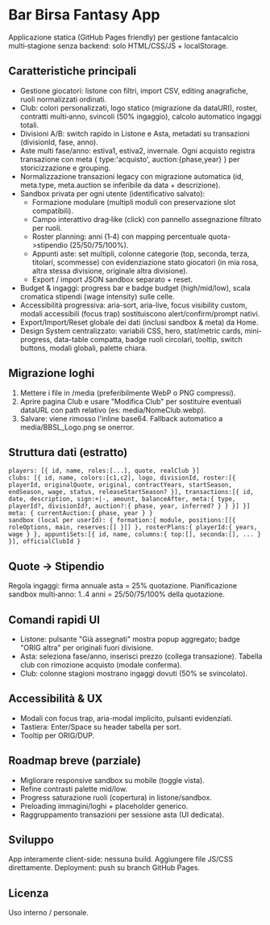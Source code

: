 # Bar Birsa Fantasy App

Applicazione statica (GitHub Pages friendly) per gestione fantacalcio multi‑stagione senza backend: solo HTML/CSS/JS + localStorage.

## Caratteristiche principali
- Gestione giocatori: listone con filtri, import CSV, editing anagrafiche, ruoli normalizzati ordinati.
- Club: colori personalizzati, logo statico (migrazione da dataURI), roster, contratti multi‑anno, svincoli (50% ingaggio), calcolo automatico ingaggi totali.
- Divisioni A/B: switch rapido in Listone e Asta, metadati su transazioni (divisionId, fase, anno).
- Aste multi fase/anno: estiva1, estiva2, invernale. Ogni acquisto registra transazione con meta { type:'acquisto', auction:{phase,year} } per storicizzazione e grouping.
- Normalizzazione transazioni legacy con migrazione automatica (id, meta.type, meta.auction se inferibile da data + descrizione).
- Sandbox privata per ogni utente (identificativo salvato):
  - Formazione modulare (multipli moduli con preservazione slot compatibili).
  - Campo interattivo drag‑like (click) con pannello assegnazione filtrato per ruoli.
  - Roster planning: anni (1‑4) con mapping percentuale quota->stipendio (25/50/75/100%).
  - Appunti aste: set multipli, colonne categorie (top, seconda, terza, titolari, scommesse) con evidenziazione stato giocatori (in mia rosa, altra stessa divisione, originale altra divisione).
  - Export / import JSON sandbox separato + reset.
- Budget & ingaggi: progress bar e badge budget (high/mid/low), scala cromatica stipendi (wage intensity) sulle celle.
- Accessibilità progressiva: aria-sort, aria-live, focus visibility custom, modali accessibili (focus trap) sostituiscono alert/confirm/prompt nativi.
- Export/Import/Reset globale dei dati (inclusi sandbox & meta) da Home.
- Design System centralizzato: variabili CSS, hero, stat/metric cards, mini-progress, data-table compatta, badge ruoli circolari, tooltip, switch buttons, modali globali, palette chiara.

## Migrazione loghi
1. Mettere i file in /media (preferibilmente WebP o PNG compressi).
2. Aprire pagina Club e usare "Modifica Club" per sostituire eventuali dataURL con path relativo (es: media/NomeClub.webp).
3. Salvare: viene rimosso l'inline base64. Fallback automatico a media/BBSL_Logo.png se onerror.

## Struttura dati (estratto)
```
players: [{ id, name, roles:[...], quote, realClub }]
clubs: [{ id, name, colors:[c1,c2], logo, divisionId, roster:[{ playerId, originalQuote, original, contractYears, startSeason, endSeason, wage, status, releaseStartSeason? }], transactions:[{ id, date, description, sign:+|-, amount, balanceAfter, meta:{ type, playerId?, divisionId?, auction?:{ phase, year, inferred? } } }] }]
meta: { currentAuction:{ phase, year } }
sandbox (local per userId): { formation:{ module, positions:[[{ roleOptions, main, reserves:[] }]] }, rosterPlans:{ playerId:{ years, wage } }, appuntiSets:[{ id, name, columns:{ top:[], seconda:[], ... } }], officialClubId }
```

## Quote -> Stipendio
Regola ingaggi: firma annuale asta = 25% quotazione. Pianificazione sandbox multi‑anno: 1..4 anni = 25/50/75/100% della quotazione.

## Comandi rapidi UI
- Listone: pulsante "Già assegnati" mostra popup aggregato; badge "ORIG altra" per originali fuori divisione.
- Asta: seleziona fase/anno, inserisci prezzo (collega transazione). Tabella club con rimozione acquisto (modale conferma).
- Club: colonne stagioni mostrano ingaggi dovuti (50% se svincolato).

## Accessibilità & UX
- Modali con focus trap, aria-modal implicito, pulsanti evidenziati.
- Tastiera: Enter/Space su header tabella per sort.
- Tooltip per ORIG/DUP.

## Roadmap breve (parziale)
- Migliorare responsive sandbox su mobile (toggle vista).
- Refine contrasti palette mid/low.
- Progress saturazione ruoli (copertura) in listone/sandbox.
- Preloading immagini/loghi + placeholder generico.
- Raggruppamento transazioni per sessione asta (UI dedicata).

## Sviluppo
App interamente client-side: nessuna build. Aggiungere file JS/CSS direttamente. Deployment: push su branch GitHub Pages.

## Licenza
Uso interno / personale.
